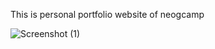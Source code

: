 
This is personal portfolio website of neogcamp

![Screenshot (1)](https://user-images.githubusercontent.com/115025092/203104677-f6422e73-6bc4-432c-b81c-f69ad0863533.png)
